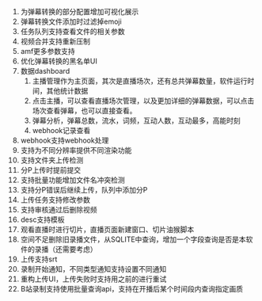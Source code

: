 1. 为弹幕转换的部分配置增加可视化展示
2. 弹幕转换文件添加时过滤掉emoji
3. 任务队列支持查看文件的相关参数
4. 视频合并支持重新压制
5. amf更多参数支持
6. 优化弹幕转换的黑名单UI
7. 数据dashboard
   1. 主播管理作为主页面，其次是直播场次，还有总共弹幕数量，软件运行时间，其他统计数据
   2. 点击主播，可以查看直播场次管理，以及更加详细的弹幕数据，可以点击场次查看弹幕，也可以直接查看。
   3. 弹幕分析，弹幕总数，流水，词频，互动人数，互动最多，高能时刻
   4. webhook记录查看
8. webhook支持webhook处理
9. 支持为不同分辨率提供不同渲染功能
10. 支持文件夹上传检测
11. 分P上传时提前提交
12. 支持批量功能增加文件名冲突检测
13. 支持分P错误后继续上传，队列中添加分P
14. 上传任务支持修改参数
15. 支持审核通过后删除视频
16. desc支持模板
17. 观看直播时进行切片，直播页面新建窗口、切片油猴脚本
18. 空间不足删除旧录播文件，从SQLITE中查询，增加一个字段查询是否是本软件的录播（还需要考虑）
19. 上传支持srt
20. 录制开始通知，不同类型通知支持设置不同通知
21. 重构上传UI，上传失败时支持用之前的进行重试
22. B站录制支持使用批量查询api，支持在开播后某个时间段内查询指定画质
